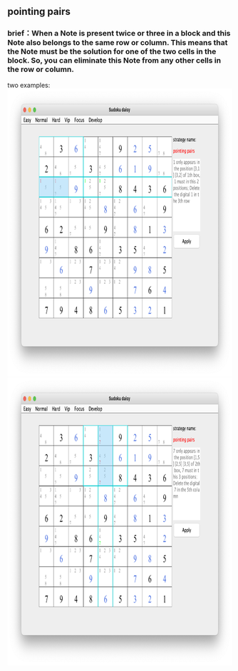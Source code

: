 ## pointing pairs    
### brief：When a Note is present twice or three in a block and this Note also belongs to the same row or column. This means that the Note must be the solution for one of the two cells in the block. So, you can eliminate this Note from any other cells in the row or column.     
two examples:          
<img src="picture/pointing_pairs_row_EN.png" width="825" height="645" >
<img src="picture/pointing_pairs_col_EN.png" width="825" height="645" >   